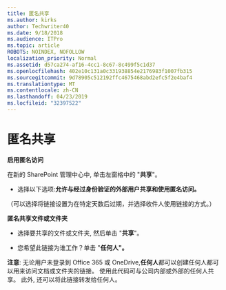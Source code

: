 ```yaml
---
title: 匿名共享
ms.author: kirks
author: Techwriter40
ms.date: 9/18/2018
ms.audience: ITPro
ms.topic: article
ROBOTS: NOINDEX, NOFOLLOW
localization_priority: Normal
ms.assetid: d57ca274-af16-4cc1-8c67-8c499f5c1d37
ms.openlocfilehash: 402e10c131a0c331938854e2176983f1007fb315
ms.sourcegitcommit: 9d78905c512192ffc4675468abd2efc5f2e4baf4
ms.translationtype: MT
ms.contentlocale: zh-CN
ms.lasthandoff: 04/23/2019
ms.locfileid: "32397522"
---
```

# <a name="anonymous-sharing"></a>匿名共享

 **启用匿名访问**
  
在新的 SharePoint 管理中心中, 单击左窗格中的 "**共享**"。 
  
- 选择以下选项:**允许与经过身份验证的外部用户共享和使用匿名访问。**
  
（可以选择将链接设置为在特定天数后过期，并选择收件人使用链接的方式。）
    
 **匿名共享文件或文件夹**
  
- 选择要共享的文件或文件夹, 然后单击 "**共享**"。 
    
- 您希望此链接为谁工作？单击 "**任何人"。**
  
 **注意**: 无论用户未登录到 Office 365 或 OneDrive,**任何人**都可以创建任何人都可以用来访问文档或文件夹的链接。 使用此代码可与公司内部或外部的任何人共享。 此外, 还可以将此链接转发给任何人。 
    

